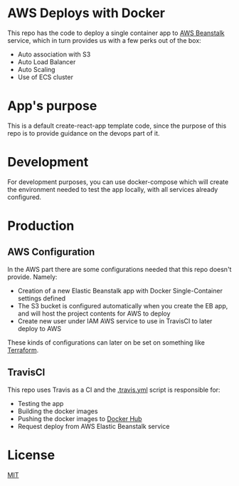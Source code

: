 # AWS Deploys with Docker

This repo has the code to deploy a single container app to [AWS Beanstalk](https://aws.amazon.com/elasticbeanstalk/) service, which in turn provides us with a few perks out of the box:

- Auto association with S3
- Auto Load Balancer
- Auto Scaling
- Use of ECS cluster

# App's purpose

This is a default create-react-app template code, since the purpose of this repo is to provide guidance on the devops part of it.

# Development

For development purposes, you can use docker-compose which will create the environment needed to test the app locally, with all services already configured.

# Production

## AWS Configuration

In the AWS part there are some configurations needed that this repo doesn't provide. Namely:

- Creation of a new Elastic Beanstalk app with Docker Single-Container settings defined
- The S3 bucket is configured automatically when you create the EB app, and will host the project contents for AWS to deploy
- Create new user under IAM AWS service to use in TravisCI to later deploy to AWS

These kinds of configurations can later on be set on something like [Terraform](https://www.terraform.io/).

## TravisCI

This repo uses Travis as a CI and the [.travis.yml](./.travis.yml) script is responsible for:

- Testing the app
- Building the docker images
- Pushing the docker images to [Docker Hub](https://hub.docker.com)
- Request deploy from AWS Elastic Beanstalk service

# License

[MIT](./LICENSE)